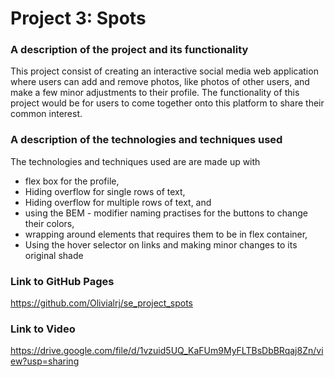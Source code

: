 # Project 3: Spots

### A description of the project and its functionality

This project consist of creating an interactive social media web application where users can add and remove photos, like photos of other users, and make a few minor adjustments to their profile. The functionality of this project would be for users to come together onto this platform to share their common interest.

### A description of the technologies and techniques used

The technologies and techniques used are are made up with

- flex box for the profile,
- Hiding overflow for single rows of text,
- Hiding overflow for multiple rows of text, and
- using the BEM - modifier naming practises for the buttons to change their colors,
- wrapping around elements that requires them to be in flex container,
- Using the hover selector on links and making minor changes to its original shade

### Link to GitHub Pages

https://github.com/Olivialrj/se_project_spots

### Link to Video

https://drive.google.com/file/d/1vzuid5UQ_KaFUm9MyFLTBsDbBRqaj8Zn/view?usp=sharing
